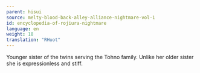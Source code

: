 ```yaml
---
parent: hisui
source: melty-blood-back-alley-alliance-nightmare-vol-1
id: encyclopedia-of-rojiura-nightmare
language: en
weight: 18
translation: "RHuot"
---
```


Younger sister of the twins serving the Tohno family. Unlike her older sister she is expressionless and stiff.
